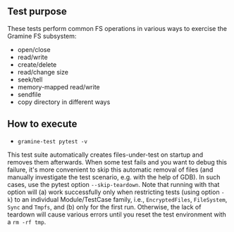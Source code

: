 Test purpose
------------

These tests perform common FS operations in various ways to exercise the Gramine
FS subsystem:

- open/close
- read/write
- create/delete
- read/change size
- seek/tell
- memory-mapped read/write
- sendfile
- copy directory in different ways

How to execute
--------------

- `gramine-test pytest -v`

This test suite automatically creates files-under-test on startup and removes
them afterwards. When some test fails and you want to debug this failure, it's
more convenient to skip this automatic removal of files (and manually
investigate the test scenario, e.g. with the help of GDB). In such cases, use
the pytest option `--skip-teardown`. Note that running with that option will
(a) work successfully only when restricting tests (using option `-k`) to an
individual Module/TestCase family, i.e., `EncryptedFiles`, `FileSystem`, `Sync`
and `Tmpfs`, and (b) only for the first run. Otherwise, the lack of teardown
will cause various errors until you reset the test environment with a
`rm -rf tmp`.
